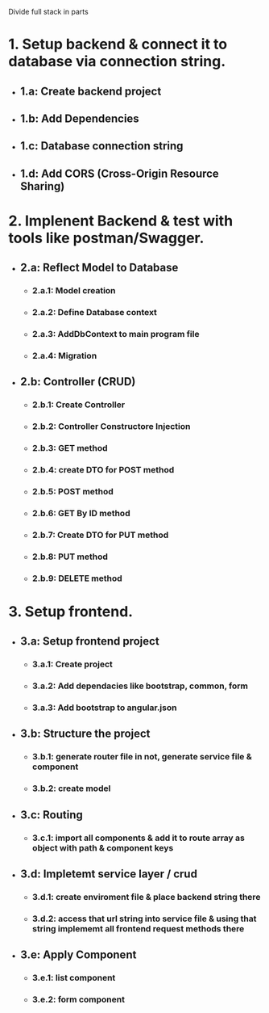 Divide full stack in parts  
# 1. Setup backend & connect it to database via connection string.  
- ## 1.a: Create backend project  
- ## 1.b: Add Dependencies   
- ## 1.c: Database connection string   
- ## 1.d: Add CORS (Cross-Origin Resource Sharing)     

# 2. Implenent Backend & test with tools like postman/Swagger.  
- ## 2.a: Reflect Model to Database  
    - ### 2.a.1: Model creation  
    - ### 2.a.2: Define Database context  
    - ### 2.a.3: AddDbContext to main program file  
    - ### 2.a.4: Migration  
- ## 2.b: Controller (CRUD)
    - ### 2.b.1: Create Controller  
    - ### 2.b.2: Controller Constructore Injection  
    - ### 2.b.3: GET method  
    - ### 2.b.4: create DTO for POST method  
    - ### 2.b.5: POST method  
    - ### 2.b.6: GET By ID method  
    - ### 2.b.7: Create DTO for PUT method  
    - ### 2.b.8: PUT method  
    - ### 2.b.9: DELETE method  

# 3. Setup frontend.  
- ## 3.a: Setup frontend project    
    - ### 3.a.1: Create project
    - ### 3.a.2: Add dependacies like bootstrap, common, form
    - ### 3.a.3: Add bootstrap to angular.json

 - ## 3.b: Structure the project  
    - ### 3.b.1: generate router file in not, generate service file & component  
    - ### 3.b.2: create model    

- ## 3.c: Routing  
    - ### 3.c.1: import all components & add it to route array as object with path & component keys 

- ## 3.d: Impletemt service layer / crud  
    - ### 3.d.1: create enviroment file & place backend string there  
    - ### 3.d.2: access that url string into service file & using that string implememt all frontend request methods there   


- ## 3.e: Apply Component  
    - ### 3.e.1: list component
    - ### 3.e.2: form component